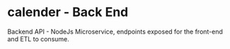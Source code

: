 # calender - Back End
Backend API - NodeJs Microservice, endpoints exposed for the front-end and ETL to consume.
